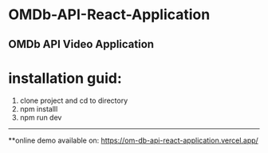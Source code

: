 # OMDb-API-React-Application
OMDb API Video Application
---------------------
# installation guid:

1. clone project and cd to directory
2. npm installl
3. npm run dev

---------------------

**online demo available on: https://om-db-api-react-application.vercel.app/
